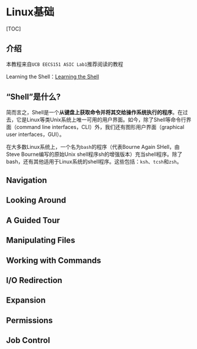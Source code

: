 
# Linux基础

[TOC]

## 介绍

本教程来自`UCB EECS151 ASIC Lab1`推荐阅读的教程

Learning the Shell：[Learning the Shell](http://linuxcommand.org/lc3_learning_the_shell.php)

## “Shell”是什么?

简而言之，Shell是一个**从键盘上获取命令并将其交给操作系统执行的程序**。在过去，它是Linux等类Unix系统上唯一可用的用户界面。如今，除了Shell等命令行界面（command line interfaces，CLI）外，我们还有图形用户界面（graphical user interfaces，GUI）。

在大多数Linux系统上，一个名为`bash`的程序（代表Bourne Again SHell，由Steve Bourne编写的原始Unix shell程序sh的增强版本）充当shell程序。除了bash，还有其他适用于Linux系统的shell程序。这些包括：`ksh`、`tcsh`和`zsh`。

## Navigation

## Looking Around

## A Guided Tour

## Manipulating Files

## Working with Commands

## I/O Redirection

## Expansion

## Permissions

## Job Control
